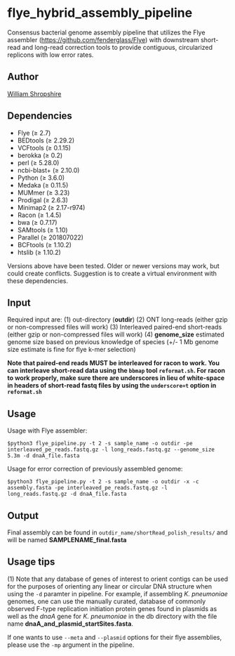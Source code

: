 # flye_hybrid_assembly_pipeline

Consensus bacterial genome assembly pipeline that utilizes the Flye assembler (https://github.com/fenderglass/Flye) with downstream short-read and long-read correction tools to provide contiguous, circularized replicons with low error rates. 

## Author

[William Shropshire](https://twitter.com/The_Real_Shrops)


## Dependencies

* Flye (≥ 2.7)
* BEDtools (≥ 2.29.2)
* VCFtools (≥ 0.1.15)
* berokka (≥ 0.2)
* perl (≥ 5.28.0)
* ncbi-blast+ (≥ 2.10.0)
* Python (≥ 3.6.0)
* Medaka (≥ 0.11.5)
* MUMmer (≥ 3.23)
* Prodigal (≥ 2.6.3)
* Minimap2 (≥ 2.17-r974)
* Racon (≥ 1.4.5)
* bwa (≥ 0.7.17)
* SAMtools (≥ 1.10)
* Parallel (≥ 201807022)
* BCFtools (≥ 1.10.2)
* htslib (≥ 1.10.2)

Versions above have been tested. Older or newer versions may work, but could create conflicts. Suggestion is to create a virtual environment with these dependencies.

## Input

Required input are: 
(1) out-directory (**outdir**) 
(2) ONT long-reads (either gzip or non-compressed files will work)
(3) Interleaved paired-end short-reads (either gzip or non-compressed files will work)
(4) **genome_size** estimated genome size based on previous knowledge of species (+/- 1 Mb genome size estimate is fine for flye k-mer selection)

**Note that paired-end reads MUST be interleaved for racon to work. You can interleave short-read data using the `bbmap` tool `reformat.sh`. For racon to work properly, make sure there are underscores in lieu of white-space in headers of short-read fastq files by using the `underscore=t` option in `reformat.sh`**

## Usage

Usage with Flye assembler:
```
$python3 flye_pipeline.py -t 2 -s sample_name -o outdir -pe interleaved_pe_reads.fastq.gz -l long_reads.fastq.gz --genome_size 5.3m -d dnaA_file.fasta
```

Usage for error correction of previously assembled genome:
```
$python3 flye_pipeline.py -t 2 -s sample_name -o outdir -x -c assembly.fasta -pe interleaved_pe_reads.fastq.gz -l long_reads.fastq.gz -d dnaA_file.fasta
```

## Output

Final assembly can be found in `outdir_name/shortRead_polish_results/` and will be named **SAMPLENAME_final.fasta**

## Usage tips

(1) Note that any database of genes of interest to orient contigs can be used for the purposes of orienting any linear or circular DNA structure when using the `-d` paramter in pipeline. For example, if assembling *K. pneumoniae* genomes, one can use the manually curated, database of commonly observed F-type replication initiation protein genes found in plasmids as well as the *dnaA* gene for *K. pneumoniae* in the db directory with the file name **dnaA_and_plasmid_startSites.fasta**. 

If one wants to use `--meta` and `--plasmid` options for their flye assemblies, please use the `-mp` argument in the pipeline. 

